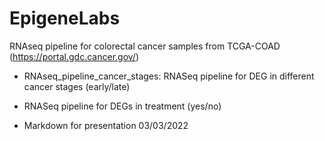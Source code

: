 # EpigeneLabs


RNAseq pipeline for colorectal cancer samples from TCGA-COAD (https://portal.gdc.cancer.gov/)


- RNAseq_pipeline_cancer_stages: RNASeq pipeline for DEG in different cancer stages (early/late)

- RNASeq pipeline for DEGs in treatment (yes/no)

- Markdown for presentation 03/03/2022
